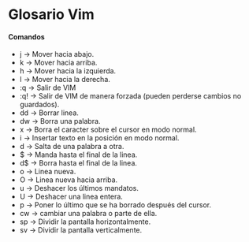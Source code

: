 
# Glosario Vim

#### Comandos
* j -> Mover hacia abajo.
* k -> Mover hacia arriba.
* h -> Mover hacia la izquierda.
* l -> Mover hacia la derecha.
* :q -> Salir de VIM
* :q! -> Salir de VIM de manera forzada (pueden perderse cambios no guardados).
* dd -> Borrar linea.
* dw -> Borra una palabra.
* x -> Borra el caracter sobre el cursor en modo normal.
* i -> Insertar texto en la posición en modo normal.
* d -> Salta de una palabra a otra.
* $ -> Manda hasta el final de la linea.
* d$ -> Borra hasta el final de la linea.
* o -> Linea nueva.
* O -> Linea nueva hacia arriba.
* u -> Deshacer los últimos mandatos.
* U -> Deshacer una linea entera.
* p -> Poner lo último que se ha borrado después del cursor.
* cw -> cambiar una palabra o parte de ella.
* sp -> Dividir la pantalla horizontalmente.
* sv -> Dividir la pantalla verticalmente.
